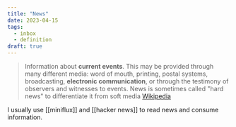 ```yaml
---
title: "News"
date: 2023-04-15
tags:
  - inbox
  - definition
draft: true
---
```

> Information about **current events**. This may be provided through many
> different media: word of mouth, printing, postal systems, broadcasting,
> **electronic communication**, or through the testimony of observers and
> witnesses to events.
> News is sometimes called "hard news" to differentiate it from soft media
> [Wikipedia](https://en.wikipedia.org/wiki/News)

I usually use [[miniflux]] and [[hacker news]] to read
news and consume information.
